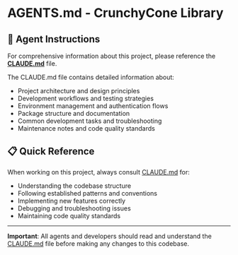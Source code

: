 # AGENTS.md - CrunchyCone Library

## 🤖 Agent Instructions

For comprehensive information about this project, please reference the **[CLAUDE.md](CLAUDE.md)** file.

The CLAUDE.md file contains detailed information about:
- Project architecture and design principles
- Development workflows and testing strategies
- Environment management and authentication flows
- Package structure and documentation
- Common development tasks and troubleshooting
- Maintenance notes and code quality standards

## 📋 Quick Reference

When working on this project, always consult [CLAUDE.md](CLAUDE.md) for:
- Understanding the codebase structure
- Following established patterns and conventions
- Implementing new features correctly
- Debugging and troubleshooting issues
- Maintaining code quality standards

---

**Important**: All agents and developers should read and understand the [CLAUDE.md](CLAUDE.md) file before making any changes to this codebase.